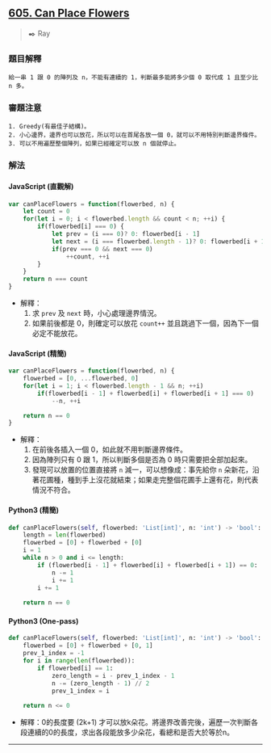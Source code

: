 
## [605. Can Place Flowers](https://leetcode.com/problems/can-place-flowers/)
> :black_nib: Ray
### 題目解釋
	給一串 1 跟 0 的陣列及 n，不能有連續的 1，判斷最多能將多少個 0 取代成 1 且至少比 n 多。
### 審題注意
    1. Greedy(有最佳子結構)。
    2. 小心邊界，邊界也可以放花，所以可以在首尾各放一個 0，就可以不用特別判斷邊界條件。
    3. 可以不用遍歷整個陣列，如果已經確定可以放 n 個就停止。
### 解法
#### JavaScript (直觀解)
```javascript
var canPlaceFlowers = function(flowerbed, n) {
    let count = 0
    for(let i = 0; i < flowerbed.length && count < n; ++i) {
        if(flowerbed[i] === 0) {
            let prev = (i === 0)? 0: flowerbed[i - 1]
            let next = (i === flowerbed.length - 1)? 0: flowerbed[i + 1]
            if(prev === 0 && next === 0)
                ++count, ++i
        }
    }
    return n === count
}
```
- 解釋：
	1. 求 `prev` 及 `next` 時，小心處理邊界情況。
	2. 如果前後都是 0，則確定可以放花 `count++` 並且跳過下一個，因為下一個必定不能放花。
#### JavaScript (精簡)
```javascript
var canPlaceFlowers = function(flowerbed, n) {
    flowerbed = [0, ...flowerbed, 0]
    for(let i = 1; i < flowerbed.length - 1 && n; ++i) 
        if(flowerbed[i - 1] + flowerbed[i] + flowerbed[i + 1] === 0)
            --n, ++i

    return n == 0
}
```
- 解釋：
	1. 在前後各插入一個 0，如此就不用判斷邊界條件。
	2. 因為陣列只有 0 跟 1，所以判斷多個是否為 0 時只需要把全部加起來。
	3. 發現可以放置的位置直接將 `n` 減一，可以想像成：事先給你 `n` 朵新花，沿著花圃種，種到手上沒花就結束；如果走完整個花圃手上還有花，則代表情況不符合。

#### Python3 (精簡)
```python
def canPlaceFlowers(self, flowerbed: 'List[int]', n: 'int') -> 'bool':
    length = len(flowerbed)
    flowerbed = [0] + flowerbed + [0]
    i = 1
    while n > 0 and i <= length:
        if (flowerbed[i - 1] + flowerbed[i] + flowerbed[i + 1]) == 0:
            n -= 1
            i += 1
        i += 1
    
    return n == 0
```

#### Python3 (One-pass)
```python
def canPlaceFlowers(self, flowerbed: 'List[int]', n: 'int') -> 'bool':
    flowerbed = [0] + flowerbed + [0, 1]
    prev_1_index = -1
    for i in range(len(flowerbed)):
        if flowerbed[i] == 1:
            zero_length = i - prev_1_index - 1
            n -= (zero_length - 1) // 2
            prev_1_index = i
    
    return n <= 0
```
- 解釋：0的長度要 (2k+1) 才可以放k朵花。將邊界改善完後，遍歷一次判斷各段連續的0的長度，求出各段能放多少朵花，看總和是否大於等於n。
---
